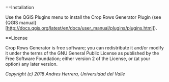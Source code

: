 ==Installation

Use the QGIS Plugins menu to install the Crop Rows Generator Plugin (see {QGIS manual}[http://docs.qgis.org/latest/en/docs/user_manual/plugins/plugins.html]).

==License

Crop Rows Generator is free software; you can redistribute it and/or modify it under the terms of the GNU General Public License as published by the Free Software Foundation; either version 2 of the License, or (at your option) any later version.

<em>Copyright (c) 2018 Andres Herrera, Universidad del Valle</em>